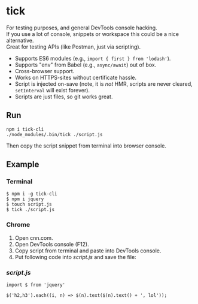# tick

For testing purposes, and general DevTools console hacking.  
If you use a lot of console, snippets or workspace this could be a nice alternative.  
Great for testing APIs (like Postman, just via scripting).

  * Supports ES6 modules (e.g., `import { first } from 'lodash'`).
  * Supports "env" from Babel (e.g., `async/await`) out of box.
  * Cross-browser support.
  * Works on HTTPS-sites without certificate hassle.
  * Script is injected on-save (note, it is *not* HMR, scripts are never cleared, `setInterval` will exist forever).
  * Scripts are just files, so git works great.

## Run

    npm i tick-cli
    ./node_modules/.bin/tick ./script.js

Then copy the script snippet from terminal into browser console.


## Example

### Terminal

    $ npm i -g tick-cli
    $ npm i jquery
    $ touch script.js
    $ tick ./script.js

### Chrome
1. Open cnn.com.
1. Open DevTools console (F12).
1. Copy script from terminal and paste into DevTools console.
1. Put following code into _script.js_ and save the file:

### _script.js_
    
    import $ from 'jquery'
    
    $('h2,h3').each((i, n) => $(n).text($(n).text() + ', lol'));
